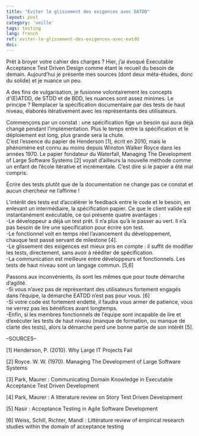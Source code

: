 ```yaml
---
title: "Éviter le glissement des exigences avec EATDD"
layout: post
category: 'veille'
tags: testing
lang: french
ref: eviter-le-glissement-des-exigences-avec-eatdd
doi: 
---
```


Prêt à broyer votre cahier des charges ? Hier, j’ai évoqué Executable Acceptance Test Driven Design comme étant le recueil du besoin de demain. Aujourd’hui je présente mes sources (dont deux méta-études, donc du solide) et je nuance un peu.

A des fins de vulgarisation, je fusionne volontairement les concepts d'(E)ATDD, de STDD et de BDD, les nuances sont assez minimes. Le principe ? Remplacer la spécification documentaire par des tests de haut niveau, élaborés itérativement avec les représentants des utilisateurs.

Commençons par un constat : une spécification fige un besoin qui aura déjà changé pendant l’implémentation. Plus le temps entre la spécification et le déploiement est long, plus grande sera la chute.  
C’est l’essence du papier de Henderson \[1\], écrit en 2010, mais le phénomène est connu au moins depuis Winston Walker Royce dans les années 1970. Le papier fondateur du Waterfall, Managing The Development of Large Software Systems \[2\] voyait d’ailleurs la nouvelle méthode comme un enfant de l’école itérative et incrémentale. C’est dire si le papier a été mal compris.

Écrire des tests plutôt que de la documentation ne change pas ce constat et aucun chercheur ne l’affirme !

L’intérêt des tests est d’accélérer le feedback entre le code et le besoin, en enlevant un intermédiaire, la spécification papier. Ce que le client valide est instantanément exécutable, ce qui présente quatre avantages :  
-Le développeur a déjà un test prêt. Il n’a plus qu’à le passer au vert. Il n’a pas besoin de lire une specification pour écrire son test.  
-Le fonctionnel voit en temps réel l’avancement du développement, chauque test passé servant de milestone \[4\].  
-Le glissement des exigences est mieux pris en compte : il suffit de modifier les tests, directement, sans avoir à rééditer de spécification.  
-La communication est meilleure entre développeurs et fonctionnels. Les tests de haut niveau sont un langage commun. \[5,6\]

Passons aux inconvénients, ils sont les mêmes que pour toute démarche d’agilité.  
-Si vous n’avez pas de représentant des utilisateurs fortement engagés dans l’équipe, la démarche EATDD n’est pas pour vous. \[6\]  
-Si votre code est fortement endetté, il faudra vous armer de patience, vous ne verrez pas les bénéfices avant longtemps.  
-Enfin, si les membres fonctionnels de l’équipe sont incapable de lire et d’exécuter les tests de haut niveau (manque de formation, ou manque de clarté des tests), alors la démarche perd une bonne partie de son intérêt \[5\].

–SOURCES–

\[1\] Henderson, P. (2010). Why Large IT Projects Fail

\[2\] Royce. W. W. (1970). Managing The Development of Large Software Systems

\[3\] Park, Maurer : Communicating Domain Knowledge in Executable Acceptance Test Driven Development

\[4\] Park, Maurer : A litterature review on Story Test Driven Development

\[5\] Nasir : Acceptance Testing in Agile Software Development

\[6\] Weiss, Schill, Richter, Mandl : Littérature review of empirical research studies within the domain of acceptance testing